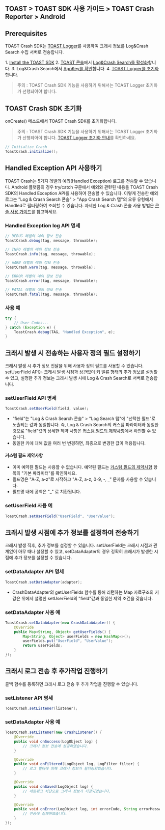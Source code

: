## TOAST > TOAST SDK 사용 가이드 > TOAST Crash Reporter > Android

## Prerequisites

TOAST Crash SDK는 [TOAST Logger](./log-collector-android)를 사용하여 크래시 정보를 Log&Crash Search 수집 서버로 전송합니다.

1\. [Install the TOAST SDK](./getting-started-android)
2\. [TOAST 콘솔](https://console.cloud.toast.com)에서 [Log&Crash Search를 활성화](https://docs.toast.com/ko/Analytics/Log%20&%20Crash%20Search/ko/console-guide/)합니다.
3\. Log&Crash Search에서 [AppKey를 확인](https://docs.toast.com/ko/Analytics/Log%20&%20Crash%20Search/ko/console-guide/#appkey)합니다.
4\. [TOAST Logger를 초기화](./log-collector-android#toast-logger-sdk)합니다.

> 주의 : TOAST Crash SDK 기능을 사용하기 위해서는 TOAST Logger 초기화가 선행되어야 합니다.

## TOAST Crash SDK 초기화

onCreate() 메소드에서 TOAST Crash SDK를 초기화합니다.

> 주의 : TOAST Crash SDK 기능을 사용하기 위해서는 TOAST Logger 초기화가 선행되어야 합니다.  [TOAST Logger 초기화 안내](./log-collector-android#toast-logger-sdk)를 확인하세요.

```java
// Initialize Crash
ToastCrash.initialize();
```

## Handled Exception API 사용하기

TOAST Crash는 5가지 레벨의 예외(Handled Exception) 로그를 전송할 수 있습니다. 
Android 플랫폼의 경우 try/catch 구문에서 예외와 관련된 내용을 TOAST Crash SDK의 Handled Exception API를 사용하여 전송할 수 있습니다. 이렇게 전송한 예외 로그는 "Log & Crash Search 콘솔" > "App Crash Search 탭"의 오류 유형에서 Handled로 필터링하여 조회할 수 있습니다. 자세한 Log & Crash 콘솔 사용 방법은 [콘솔 사용 가이드](http://docs.toast.com/ko/Analytics/Log%20&%20Crash%20Search/ko/console-guide/)를 참고하세요.


### Handled Exception log API 명세

```java
// DEBUG 레벨의 예외 정보 전송
ToastCrash.debug(tag, message, throwable);

// INFO 레벨의 예외 정보 전송
ToastCrash.info(tag, message, throwable);

// WARN 레벨의 예외 정보 전송
ToastCrash.warn(tag, message, throwable);

// ERROR 레벨의 예외 정보 전송
ToastCrash.error(tag, message, throwable);

// FATAL 레벨의 예외 정보 전송
ToastCrash.fatal(tag, message, throwable);
```

### 사용 예

```java
try {
    // User Codes...
} catch (Exception e) {
    ToastCrash.debug(TAG, "Handled Exception", e);
}
```

## 크래시 발생 시 전송하는 사용자 정의 필드 설정하기 

크래시 발생 시 추가 정보 전달을 위해 사용자 정의 필드를 사용할 수 있습니다. 
setUserField API는 크래시 발생 시점과 상관없이 키 밸류 형태의 추가 정보를 설정할 수 있고, 설정한 추가 정보는 크래시 발생 시에 Log & Crash Search로 서버로 전송합니다.

### setUserField API 명세

```java
ToastCrash.setUserField(field, value);
```

*  "field"는 "Log & Crash Search 콘솔" > "Log Search 탭"에 "선택한 필드"로 노출되는 값과 동일합니다. 즉, Log & Crash Search의 커스텀 파라미터와 동일한 것으로 "field"값의 상세한 제약 사항은 [커스텀 필드의 제약사항](http://docs.toast.com/ko/Analytics/Log%20&%20Crash%20Search/ko/api-guide/)에서 확인할 수 있습니다.
* 동일한 키에 대해 값을 여러 번 변경하면, 최종으로 변경한 값이 적용됩니다.

#### 커스텀 필드 제약사항

* 이미 예약된 필드는 사용할 수 없습니다. 예약된 필드는 [커스텀 필드의 제약사항](http://docs.toast.com/ko/Analytics/Log%20&%20Crash%20Search/ko/api-guide/) 항목의 "기본 파라미터"를 확인하세요.
* 필드명은 "A-Z, a-z"로 시작하고 "A-Z, a-z, 0-9, -, _" 문자를 사용할 수 있습니다.
* 필드명 내에 공백은 "\_" 로 치환됩니다.

### setUserField 사용 예

```java
ToastCrash.setUserField("UserField", "UserValue");
```

## 크래시 발생 시점에 추가 정보를 설정하여 전송하기

크래시 발생 직후, 추가 정보를 설정할 수 있습니다.
setUserField는 크래시 시점과 관계없이 아무 때나 설정할 수 있고, setDataAdapter의 경우 정확히 크래시가 발생한 시점에 추가 정보를 설정할 수 있습니다.

### setDataAdapter API 명세
```java
ToastCrash.setDataAdapter(adapter);
```
* CrashDataAdapter의 getUserFields 함수를 통해 리턴하는 Map 자료구조의 키값은 위에서 설명한 setUserField의 "field"값과 동일한 제약 조건을 갖습니다.

### setDataAdapter 사용 예

```java
ToastCrash.setDataAdapter(new CrashDataAdapter() {
    @Override
    public Map<String, Object> getUserFields() {
        Map<String, Object> userFields = new HashMap<>();
        userFields.put("UserField", "UserValue");
        return userFields;
    }
});
```

## 크래시 로그 전송 후 추가작업 진행하기

콜백 함수를 등록하면 크래시 로그 전송 후 추가 작업을 진행할 수 있습니다.

### setListener API 명세    
```java
ToastCrash.setListener(listener);
```

### setDataAdapter 사용 예

```java
ToastCrash.setListener(new CrashListener() {
    @Override
    public void onSuccess(LogObject log) {
        // 크래시 정보 전송에 성공하였습니다.
    }

    @Override
    public void onFiltered(LogObject log, LogFilter filter) {
        // 로그 필터에 의해 크래시 정보가 필터링되었습니다.
    }

    @Override
    public void onSaved(LogObject log) {
        // 네트워크 차단으로 크래시 정보가 저장되었습니다.
    }

    @Override
    public void onError(LogObject log, int errorCode, String errorMessage) {
        // 전송에 실패하였습니다.
    }
});
```

